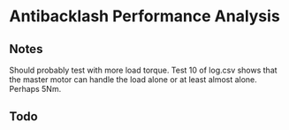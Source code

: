 # Antibacklash Performance Analysis

## Notes

Should probably test with more load torque. Test 10 of log.csv shows that the master motor can handle the load alone or at least almost alone. Perhaps 5Nm.

## Todo

